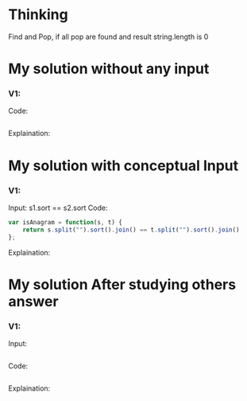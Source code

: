 
# Thinking

Find and Pop, if all pop are found and result string.length is 0


# My solution without any input

### V1:
Code:
```js

```
Explaination:

# My solution with conceptual Input

### V1: 
Input:
s1.sort == s2.sort
Code:
```js
var isAnagram = function(s, t) {
    return s.split("").sort().join() == t.split("").sort().join()
};
```
Explaination:

# My solution After studying others answer

### V1: 
Input:
```js

```
Code:
```js

```
Explaination: